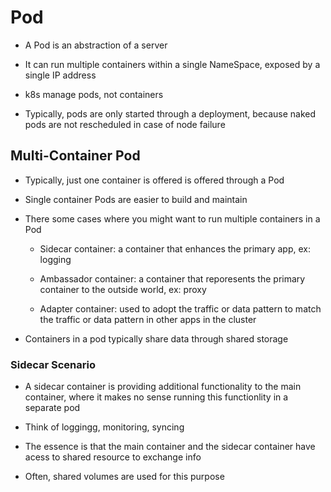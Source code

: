 # Pod

- A Pod is an abstraction of a server

- It can run multiple containers within a single NameSpace, exposed by a single IP address

- k8s manage pods, not containers

- Typically, pods are only started through a deployment, because naked pods are not rescheduled in case of node failure


## Multi-Container Pod

- Typically, just one container is offered is offered through a Pod

- Single container Pods are easier to build and maintain

- There some cases where you might want to run multiple containers in a Pod

    - Sidecar container: a container that enhances the primary app, ex: logging

    - Ambassador container: a container that reporesents the primary container to the outside world, ex: proxy

    - Adapter container: used to adopt the traffic or data pattern to match the traffic or data pattern in other apps in the cluster

- Containers in a pod typically share data through shared storage

### Sidecar Scenario

- A sidecar container is providing additional functionality to the main container, where it makes no sense running this functionlity in a separate pod

- Think of loggingg, monitoring, syncing

- The essence is that the main container and the sidecar container have acess to shared resource to exchange info

- Often, shared volumes are used for this purpose
